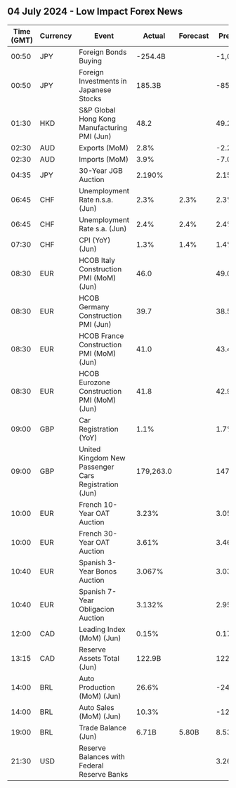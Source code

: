 ## 04 July 2024 - Low Impact Forex News

| Time (GMT) | Currency | Event | Actual | Forecast | Previous |
|------|----------|-------|--------|----------|----------|
| 00:50 | JPY | Foreign Bonds Buying | -254.4B |  | -1,062.0B |
| 00:50 | JPY | Foreign Investments in Japanese Stocks | 185.3B |  | -85.4B |
| 01:30 | HKD | S&P Global Hong Kong Manufacturing PMI (Jun) | 48.2 |  | 49.2 |
| 02:30 | AUD | Exports (MoM) | 2.8% |  | -2.2% |
| 02:30 | AUD | Imports (MoM) | 3.9% |  | -7.0% |
| 04:35 | JPY | 30-Year JGB Auction | 2.190% |  | 2.156% |
| 06:45 | CHF | Unemployment Rate n.s.a. (Jun) | 2.3% | 2.3% | 2.3% |
| 06:45 | CHF | Unemployment Rate s.a. (Jun) | 2.4% | 2.4% | 2.4% |
| 07:30 | CHF | CPI (YoY) (Jun) | 1.3% | 1.4% | 1.4% |
| 08:30 | EUR | HCOB Italy Construction PMI (MoM) (Jun) | 46.0 |  | 49.0 |
| 08:30 | EUR | HCOB Germany Construction PMI (Jun) | 39.7 |  | 38.5 |
| 08:30 | EUR | HCOB France Construction PMI (MoM) (Jun) | 41.0 |  | 43.4 |
| 08:30 | EUR | HCOB Eurozone Construction PMI (MoM) (Jun) | 41.8 |  | 42.9 |
| 09:00 | GBP | Car Registration (YoY) | 1.1% |  | 1.7% |
| 09:00 | GBP | United Kingdom New Passenger Cars Registration (Jun) | 179,263.0 |  | 147,678.0 |
| 10:00 | EUR | French 10-Year OAT Auction | 3.23% |  | 3.05% |
| 10:00 | EUR | French 30-Year OAT Auction | 3.61% |  | 3.46% |
| 10:40 | EUR | Spanish 3-Year Bonos Auction | 3.067% |  | 3.039% |
| 10:40 | EUR | Spanish 7-Year Obligacion Auction | 3.132% |  | 2.954% |
| 12:00 | CAD | Leading Index (MoM) (Jun) | 0.15% |  | 0.17% |
| 13:15 | CAD | Reserve Assets Total (Jun) | 122.9B |  | 122.8B |
| 14:00 | BRL | Auto Production (MoM) (Jun) | 26.6% |  | -24.9% |
| 14:00 | BRL | Auto Sales (MoM) (Jun) | 10.3% |  | -12.0% |
| 19:00 | BRL | Trade Balance (Jun) | 6.71B | 5.80B | 8.53B |
| 21:30 | USD | Reserve Balances with Federal Reserve Banks |  |  | 3.269T |
